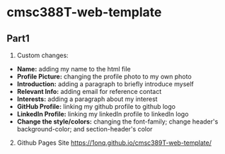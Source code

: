 # cmsc388T-web-template
## Part1
1. Custom changes: 
- **Name:** adding my name to the html file
- **Profile Picture:** changing the profile photo to my own photo
- **Introduction:** adding a paragraph to briefly introduce myself 
- **Relevant Info:** adding email for reference contact 
- **Interests:** adding a paragraph about my interest
- **GitHub Profile:** linking my github profile to github logo
- **LinkedIn Profile:** linking my linkedIn profile to linkedIn logo
- **Change the style/colors:** changing the font-family; change header's background-color; and section-header's color
2. Github Pages Site
https://1onq.github.io/cmsc389T-web-template/


